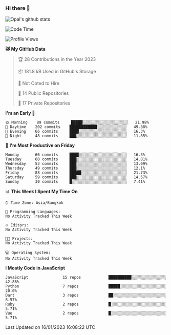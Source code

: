 ### Hi there 👋

![Opal's github stats](https://github-readme-stats.vercel.app/api?username=coolkidneversleep&count_private=true&show_icons=true&theme=radical)


<!--START_SECTION:waka-->
![Code Time](http://img.shields.io/badge/Code%20Time-64%20hrs%2038%20mins-blue)

![Profile Views](http://img.shields.io/badge/Profile%20Views-14-blue)

**🐱 My GitHub Data** 

> 🏆 28 Contributions in the Year 2023
 > 
> 📦 181.8 kB Used in GitHub's Storage 
 > 
> 🚫 Not Opted to Hire
 > 
> 📜 14 Public Repositories 
 > 
> 🔑 17 Private Repositories  
 > 
**I'm an Early 🐤** 

```text
🌞 Morning    89 commits     █████░░░░░░░░░░░░░░░░░░░░   21.98% 
🌆 Daytime    202 commits    ████████████░░░░░░░░░░░░░   49.88% 
🌃 Evening    66 commits     ████░░░░░░░░░░░░░░░░░░░░░   16.3% 
🌙 Night      48 commits     ███░░░░░░░░░░░░░░░░░░░░░░   11.85%

```
📅 **I'm Most Productive on Friday** 

```text
Monday       66 commits     ████░░░░░░░░░░░░░░░░░░░░░   16.3% 
Tuesday      60 commits     ███░░░░░░░░░░░░░░░░░░░░░░   14.81% 
Wednesday    53 commits     ███░░░░░░░░░░░░░░░░░░░░░░   13.09% 
Thursday     49 commits     ███░░░░░░░░░░░░░░░░░░░░░░   12.1% 
Friday       88 commits     █████░░░░░░░░░░░░░░░░░░░░   21.73% 
Saturday     59 commits     ███░░░░░░░░░░░░░░░░░░░░░░   14.57% 
Sunday       30 commits     █░░░░░░░░░░░░░░░░░░░░░░░░   7.41%

```


📊 **This Week I Spent My Time On** 

```text
⌚︎ Time Zone: Asia/Bangkok

💬 Programming Languages: 
No Activity Tracked This Week

🔥 Editors: 
No Activity Tracked This Week

🐱‍💻 Projects: 
No Activity Tracked This Week

💻 Operating System: 
No Activity Tracked This Week

```

**I Mostly Code in JavaScript** 

```text
JavaScript               15 repos            ██████████░░░░░░░░░░░░░░░   42.86% 
Python                   7 repos             █████░░░░░░░░░░░░░░░░░░░░   20.0% 
Dart                     3 repos             ██░░░░░░░░░░░░░░░░░░░░░░░   8.57% 
Ruby                     2 repos             █░░░░░░░░░░░░░░░░░░░░░░░░   5.71% 
Vue                      2 repos             █░░░░░░░░░░░░░░░░░░░░░░░░   5.71%

```



 Last Updated on 16/01/2023 16:08:22 UTC
<!--END_SECTION:waka-->

